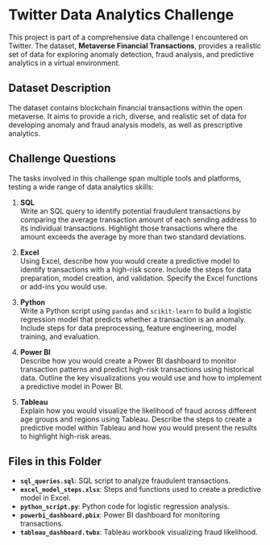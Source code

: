 # Twitter Data Analytics Challenge

This project is part of a comprehensive data challenge I encountered on Twitter. The dataset, **Metaverse Financial Transactions**, provides a realistic set of data for exploring anomaly detection, fraud analysis, and predictive analytics in a virtual environment.

## Dataset Description
The dataset contains blockchain financial transactions within the open metaverse. It aims to provide a rich, diverse, and realistic set of data for developing anomaly and fraud analysis models, as well as prescriptive analytics.

## Challenge Questions
The tasks involved in this challenge span multiple tools and platforms, testing a wide range of data analytics skills:

1. **SQL**  
   Write an SQL query to identify potential fraudulent transactions by comparing the average transaction amount of each sending address to its individual transactions. Highlight those transactions where the amount exceeds the average by more than two standard deviations.

2. **Excel**  
   Using Excel, describe how you would create a predictive model to identify transactions with a high-risk score. Include the steps for data preparation, model creation, and validation. Specify the Excel functions or add-ins you would use.

3. **Python**  
   Write a Python script using `pandas` and `scikit-learn` to build a logistic regression model that predicts whether a transaction is an anomaly. Include steps for data preprocessing, feature engineering, model training, and evaluation.

4. **Power BI**  
   Describe how you would create a Power BI dashboard to monitor transaction patterns and predict high-risk transactions using historical data. Outline the key visualizations you would use and how to implement a predictive model in Power BI.

5. **Tableau**  
   Explain how you would visualize the likelihood of fraud across different age groups and regions using Tableau. Describe the steps to create a predictive model within Tableau and how you would present the results to highlight high-risk areas.

## Files in this Folder
- **`sql_queries.sql`**: SQL script to analyze fraudulent transactions.  
- **`excel_model_steps.xlsx`**: Steps and functions used to create a predictive model in Excel.  
- **`python_script.py`**: Python code for logistic regression analysis.  
- **`powerbi_dashboard.pbix`**: Power BI dashboard for monitoring transactions.  
- **`tableau_dashboard.twbx`**: Tableau workbook visualizing fraud likelihood.   


